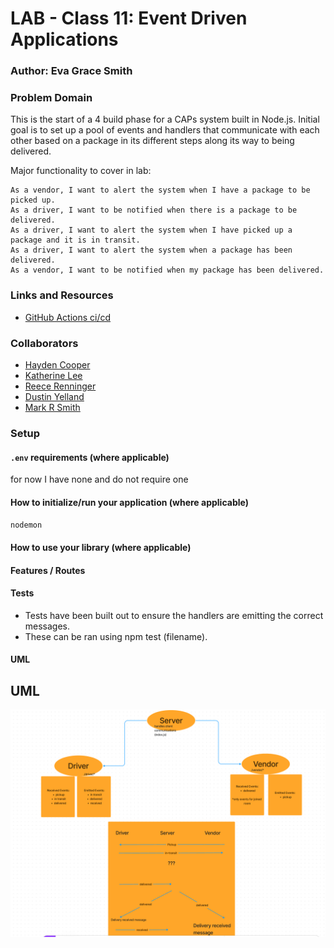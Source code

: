 

# LAB - Class 11: Event Driven Applications

### Author: Eva Grace Smith

### Problem Domain

This is the start of a 4 build phase for a CAPs system built in Node.js.  Initial goal is to set up a pool of events and handlers that communicate with each other based on a package in its different steps along its way to being delivered.

Major functionality to cover in lab:

    As a vendor, I want to alert the system when I have a package to be picked up.
    As a driver, I want to be notified when there is a package to be delivered.
    As a driver, I want to alert the system when I have picked up a package and it is in transit.
    As a driver, I want to alert the system when a package has been delivered.
    As a vendor, I want to be notified when my package has been delivered.

### Links and Resources

- [GitHub Actions ci/cd](https://github.com/EvaGraceSmith/caps/actions)
<!-- - [back-end server url](http://xyz.com) (when applicable) -->

### Collaborators

* [Hayden Cooper](https://github.com/Hcooper23)
* [Katherine Lee](https://github.com/KatiLee)
* [Reece Renninger](https://github.com/ReeceRenninger)
* [Dustin Yelland](https://github.com/dustinyschild)
* [Mark R Smith](https://github.com/markmrsmith)

### Setup

#### `.env` requirements (where applicable)

for now I have none and do not require one


#### How to initialize/run your application (where applicable)

 `nodemon`

#### How to use your library (where applicable)

#### Features / Routes


#### Tests

- Tests have been built out to ensure the handlers are emitting the correct messages.
- These can be ran using npm test (filename).

#### UML

## UML

![UML](img/caps-uml.png)
